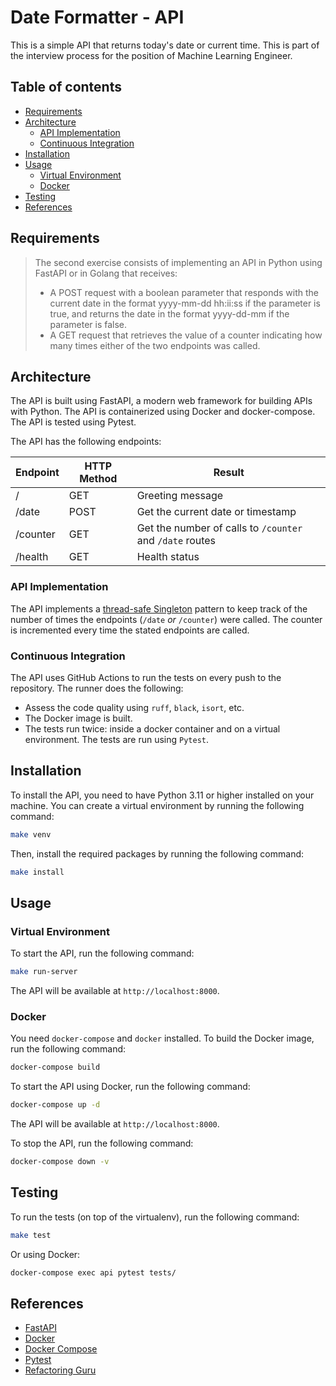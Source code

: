 # Date Formatter - API <!-- omit in toc -->

This is a simple API that returns today's date or current time. This is part of the interview process for the position of Machine Learning Engineer.

## Table of contents <!-- omit in toc -->

- [Requirements](#requirements)
- [Architecture](#architecture)
  - [API Implementation](#api-implementation)
  - [Continuous Integration](#continuous-integration)
- [Installation](#installation)
- [Usage](#usage)
  - [Virtual Environment](#virtual-environment)
  - [Docker](#docker)
- [Testing](#testing)
- [References](#references)


## Requirements

> The second exercise consists of implementing an API in Python using FastAPI or in Golang that receives:
> - A POST request with a boolean parameter that responds with the current date in the format yyyy-mm-dd hh:ii:ss if the parameter is true, and returns the date in the format yyyy-dd-mm if the parameter is false.
> - A GET request that retrieves the value of a counter indicating how many times either of the two endpoints was called.

## Architecture

The API is built using FastAPI, a modern web framework for building APIs with Python. The API is containerized using Docker and docker-compose. The API is tested using Pytest.

The API has the following endpoints:

| Endpoint | HTTP Method | Result                                                   |
| -------- | ----------- | -------------------------------------------------------- |
| /        | GET         | Greeting message                                         |
| /date    | POST        | Get the current date or timestamp                        |
| /counter | GET         | Get the number of calls to `/counter` and `/date` routes |
| /health  | GET         | Health status                                            |

### API Implementation

The API implements a [thread-safe Singleton](https://refactoring.guru/design-patterns/singleton) pattern to keep track of the number of times the endpoints (`/date` *or* `/counter`) were called. The counter is incremented every time the stated endpoints are called.

### Continuous Integration

The API uses GitHub Actions to run the tests on every push to the repository. The runner does the following:

- Assess the code quality using `ruff`, `black`, `isort`, etc.
- The Docker image is built.
- The tests run twice: inside a docker container and on a virtual environment. The tests are run using `Pytest`.

## Installation

To install the API, you need to have Python 3.11 or higher installed on your machine. You can create a virtual environment by running the following command:

```bash
make venv
```

Then, install the required packages by running the following command:

```bash
make install
```

## Usage

### Virtual Environment

To start the API, run the following command:

```bash
make run-server
```

The API will be available at `http://localhost:8000`.

### Docker

You need `docker-compose` and `docker` installed. To build the Docker image, run the following command:

```bash
docker-compose build
```

To start the API using Docker, run the following command:

```bash
docker-compose up -d
```

The API will be available at `http://localhost:8000`.

To stop the API, run the following command:

```bash
docker-compose down -v
```

## Testing

To run the tests (on top of the virtualenv), run the following command:

```bash
make test
```

Or using Docker:

```bash
docker-compose exec api pytest tests/
```

## References

- [FastAPI](https://fastapi.tiangolo.com/)
- [Docker](https://www.docker.com/)
- [Docker Compose](https://docs.docker.com/compose/)
- [Pytest](https://docs.pytest.org/)
- [Refactoring Guru](https://refactoring.guru/)
